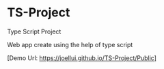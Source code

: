 # TS-Project
Type Script Project

Web app create using the help of type script 

[Demo Url: https://joellui.github.io/TS-Project/Public]
